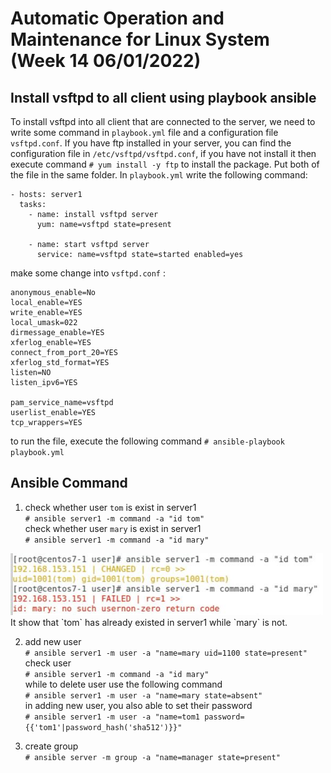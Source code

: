 # Automatic Operation and Maintenance for Linux System (Week 14 06/01/2022)

## Install vsftpd to all client using playbook ansible

To install vsftpd into all client that are connected to the server, we need to write some command in `playbook.yml` file and a configuration file `vsftpd.conf`. If you have ftp installed in your server, you can find the configuration file in `/etc/vsftpd/vsftpd.conf`, if you have not install it then execute command `# yum install -y ftp` to install the package. Put both of the file in the same folder. In `playbook.yml` write the following command:
```
- hosts: server1
  tasks:
    - name: install vsftpd server
      yum: name=vsftpd state=present
    
    - name: start vsftpd server
      service: name=vsftpd state=started enabled=yes
```

make some change into `vsftpd.conf` :

```
anonymous_enable=No
local_enable=YES
write_enable=YES
local_umask=022
dirmessage_enable=YES
xferlog_enable=YES
connect_from_port_20=YES
xferlog_std_format=YES
listen=NO
listen_ipv6=YES

pam_service_name=vsftpd
userlist_enable=YES
tcp_wrappers=YES
```
to run the file, execute the following command `# ansible-playbook playbook.yml`

## Ansible Command

1. check whether user `tom` is exist in server1<br>
`# ansible server1 -m command -a "id tom"`<br>
check whether user `mary` is exist in server1<br>
`# ansible server1 -m command -a "id mary"`
<img src="source/(w14)ansibleUser.JPG" width="500px">
It show that `tom` has already existed in server1 while `mary` is not.  

2. add new user<br>
`# ansible server1 -m user -a "name=mary uid=1100 state=present"`<br>
check user<br>
`# ansible server1 -m command -a "id mary"`<br>
while to delete user use the following command<br>
`# ansible server1 -m user -a "name=mary state=absent"`<br>
in adding new user, you also able to set their password<br>
`# ansible server1 -m user -a "name=tom1 password={{'tom1'|password_hash('sha512')}}"`

3. create group<br>
`# ansible server -m group -a "name=manager state=present"`